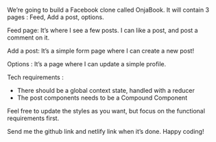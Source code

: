 We’re going to build a Facebook clone called OnjaBook.
It will contain 3 pages : Feed, Add a post, options.

Feed page:
It’s where I see a few posts. I can like a post, and post a comment on it.

Add a post:
It’s a simple form page where I can create a new post!

Options :
It’s a page where I can update a simple profile.

Tech requirements : 
- There should be a global context state, handled with a reducer
- The post components needs to be a Compound Component


Feel free to update the styles as you want, but focus on the functional requirements first. 

Send me the github link and netlify link when it’s done.
Happy coding!
